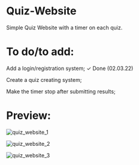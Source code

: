 # Quiz-Website

Simple Quiz Website with a timer on each quiz.

# To do/to add:

Add a login/registration system;
✓ Done (02.03.22)

Create a quiz creating system;

Make the timer stop after submitting results;

# Preview:

![quiz_website_1](https://user-images.githubusercontent.com/86254474/156938033-628f03aa-1f46-40a4-9ce7-22fcc68f9dc3.png)

![quiz_website_2](https://user-images.githubusercontent.com/86254474/156938039-c1445738-e9ba-4c91-a9cf-16c0ec1a066d.png)

![quiz_website_3](https://user-images.githubusercontent.com/86254474/156938041-2e7681f3-7056-408a-8ce6-4bf2f3553c31.png)

